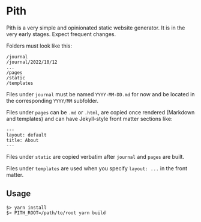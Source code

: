 # Pith

Pith is a very simple and opinionated static website generator. It is in the very early stages. Expect frequent changes.

Folders must look like this:

    /journal
    /journal/2022/10/12
    ...
    /pages
    /static
    /templates

Files under `journal` must be named `YYYY-MM-DD.md` for now and be located in the corresponding `YYYY/MM` subfolder.

Files under `pages` can be `.md` or `.html`, are copied once rendered (Markdown and templates) and can have Jekyll-style front matter sections like:

    ---
    layout: default
    title: About
    ---

Files under `static` are copied verbatim after `journal` and `pages` are built.

Files under `templates` are used when you specify `layout: ...` in the front matter.

## Usage

    $> yarn install
    $> PITH_ROOT=/path/to/root yarn build
